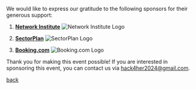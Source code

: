 
We would like to express our gratitude to the following sponsors for their generous support:

1. [**Network Institute**](https://networkinstitute.org/)
   ![Network Institute Logo](https://www.ivanomalavolta.com/wp-content/uploads/2021/08/NI_logo-1024x513.png)

2. [**SectorPlan**](https://www.sectorplan-betatechniek.nl/)
   ![SectorPlan Logo](https://www.sectorplan-betatechniek.nl/themes/custom/sectorplan_bt/assets/images/twitter-image-default.png)

3. [**Booking.com**](https://www.booking.com/)
   ![Booking.com Logo](https://upload.wikimedia.org/wikipedia/commons/thumb/b/be/Booking.com_logo.svg/2560px-Booking.com_logo.svg.png)

Thank you for making this event possible! If you are interested in sponsoring this event, you can contact us via [hack4her2024@gmail.com](mailto:hack4her2024@gmail.com).


[back](./)

